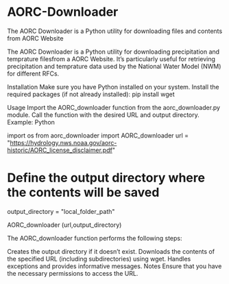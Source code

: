 # AORC-Downloader
The AORC Downloader is a Python utility for downloading files and contents from AORC Website

The AORC Downloader is a Python utility for downloading precipitation and temprature filesfrom a AORC Website. It’s particularly useful for retrieving precipitation and temprature data used by the National Water Model (NWM) for different RFCs.

Installation
Make sure you have Python installed on your system.
Install the required packages (if not already installed):
pip install wget

Usage
Import the AORC_downloader function from the aorc_downloader.py module.
Call the function with the desired URL and output directory.
Example:
Python


import os
from aorc_downloader import AORC_downloader
url = "https://hydrology.nws.noaa.gov/aorc-historic/AORC_license_disclaimer.pdf"

# Define the output directory where the contents will be saved
output_directory = "local_folder_path"

AORC_downloader (url,output_directory)


The AORC_downloader function performs the following steps:

Creates the output directory if it doesn’t exist.
Downloads the contents of the specified URL (including subdirectories) using wget.
Handles exceptions and provides informative messages.
Notes
Ensure that you have the necessary permissions to access the URL.


